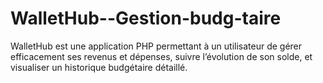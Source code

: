 # WalletHub--Gestion-budg-taire
WalletHub est une application PHP permettant à un utilisateur de gérer efficacement ses revenus et dépenses, suivre l’évolution de son solde, et visualiser un historique budgétaire détaillé. 
